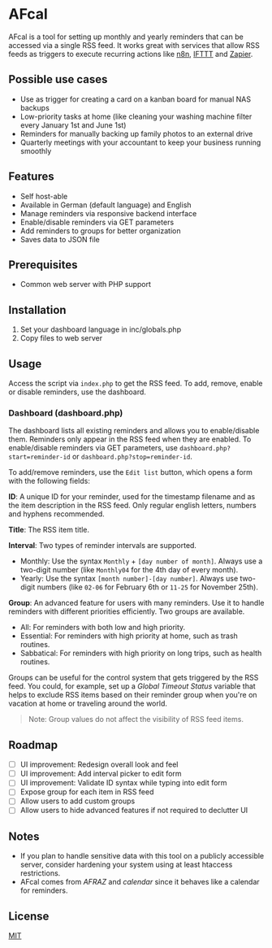 # AFcal

AFcal is a tool for setting up monthly and yearly reminders that can be accessed via a single RSS feed. It works great with services that allow RSS feeds as triggers to execute recurring actions like [n8n](https://github.com/n8n-io/n8n), [IFTTT](https://ifttt.com/) and [Zapier](https://zapier.com/).

## Possible use cases

* Use as trigger for creating a card on a kanban board for manual NAS backups
* Low-priority tasks at home (like cleaning your washing machine filter every January 1st and June 1st)
* Reminders for manually backing up family photos to an external drive
* Quarterly meetings with your accountant to keep your business running smoothly

## Features

* Self host-able
* Available in German (default language) and English
* Manage reminders via responsive backend interface
* Enable/disable reminders via GET parameters
* Add reminders to groups for better organization
* Saves data to JSON file

## Prerequisites

* Common web server with PHP support

## Installation

1. Set your dashboard language in inc/globals.php
2. Copy files to web server

## Usage

Access the script via `index.php` to get the RSS feed. To add, remove, enable or disable reminders, use the dashboard.

### Dashboard (dashboard.php)

The dashboard lists all existing reminders and allows you to enable/disable them. Reminders only appear in the RSS feed when they are enabled. To enable/disable reminders via GET parameters, use `dashboard.php?start=reminder-id` or `dashboard.php?stop=reminder-id`.

To add/remove reminders, use the `Edit list` button, which opens a form with the following fields:

**ID**: A unique ID for your reminder, used for the timestamp filename and as the item description in the RSS feed. Only regular english letters, numbers and hyphens recommended.

**Title**: The RSS item title.

**Interval**: Two types of reminder intervals are supported.

* Monthly: Use the syntax `Monthly` + `[day number of month]`. Always use a two-digit number (like `Monthly04` for the 4th day of every month).
* Yearly: Use the syntax `[month number]-[day number]`. Always use two-digit numbers (like `02-06` for February 6th or `11-25` for November 25th).

**Group**: An advanced feature for users with many reminders. Use it to handle reminders with different priorities efficiently. Two groups are available.

* All: For reminders with both low and high priority.
* Essential: For reminders with high priority at home, such as trash routines.
* Sabbatical: For reminders with high priority on long trips, such as health routines.

Groups can be useful for the control system that gets triggered by the RSS feed. You could, for example, set up a *Global Timeout Status* variable that helps to exclude RSS items based on their reminder group when you're on vacation at home or traveling around the world.

> Note: Group values do not affect the visibility of RSS feed items.

## Roadmap

- [ ] UI improvement: Redesign overall look and feel
- [ ] UI improvement: Add interval picker to edit form
- [ ] UI improvement: Validate ID syntax while typing into edit form
- [ ] Expose group for each item in RSS feed
- [ ] Allow users to add custom groups
- [ ] Allow users to hide advanced features if not required to declutter UI

## Notes

* If you plan to handle sensitive data with this tool on a publicly accessible server, consider hardening your system using at least htaccess restrictions.
* AFcal comes from *AFRAZ* and *calendar* since it behaves like a calendar for reminders.

## License

[MIT](https://github.com/interactafraz/afcal/blob/main/LICENSE.txt)